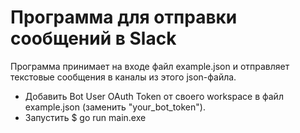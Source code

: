 # Программа для отправки сообщений в Slack

Программа принимает на входе файл example.json и отправляет текстовые сообщения в каналы из этого json-файла.
- Добавить Bot User OAuth Token от своего workspace в файл example.json (заменить "your_bot_token").
- Запустить $ go run main.exe
